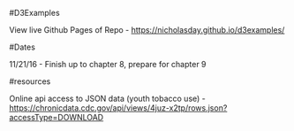 #D3Examples

View live Github Pages of Repo - https://nicholasday.github.io/d3examples/<html file name>

#Dates

11/21/16 - Finish up to chapter 8, prepare for chapter 9

#resources

Online api access to JSON data (youth tobacco use) - https://chronicdata.cdc.gov/api/views/4juz-x2tp/rows.json?accessType=DOWNLOAD
